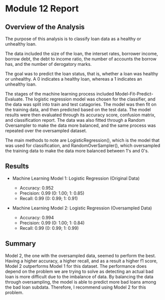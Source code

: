 # Module 12 Report

## Overview of the Analysis

The purpose of this analysis is to classify loan data as a healthy or unhealthy loan. 

The data included the size of the loan, the interset rates, borrower income, borrow debt, the debt to income ratio, the number of accounts the borrow has, and the number of derogatory marks.

The goal was to predict the loan status, that is, whether a loan was healthy or unhealthy. A 0 indicates a healthy loan, whereas a 1 indicates an unhealthy loan.

The stages of the machine learning process included Model-Fit-Predict-Evaluate. The logistic regression model was chosen for the classifier, and the data was split into train and test catagories.
The model was then fit on the training data, and then predicted based on the test data. The model results were then evaluated through its accuracy score, confusion matrix, and classification report.
The data was also fitted through a Random Oversampler to make the data more balanced, and the same process was repeated over the oversampled dataset.

The main methods to note are LogisticRegression(), which is the model that was used for classification, and RandomOverSampler(), which oversampled the training data to make the data more balanced between
1's and 0's.

## Results

* Machine Learning Model 1: Logistic Regression (Original Data)
  * Accuracy: 0.952
  * Precision: 0.99 (0: 1.00; 1: 0.85)
  * Recall: 0.99 (0: 0.99; 1: 0.91)
 
* Machine Learning Model 2: Logistic Regression (Oversampled Data)
  * Accuracy: 0.994
  * Precision: 0.99 (0: 1.00; 1: 0.84)
  * Recall: 0.99 (0: 0.99; 1: 0.99)

## Summary

Model 2, the one with the oversampled data, seemed to perform the best. Having a higher accuracy, a higher recall, and as a result a higher f1 score, Model 2 outperforms Model 1 for this dataset. 
The performance does depend on the problem we are trying to solve as detecting an actual bad loan is more difficult due to the imbalance of data. By balancing the data through oversampling, the model is able to predict
more bad loans among the bad loan subdata. Therefore, I recommend using Model 2 for this problem.
